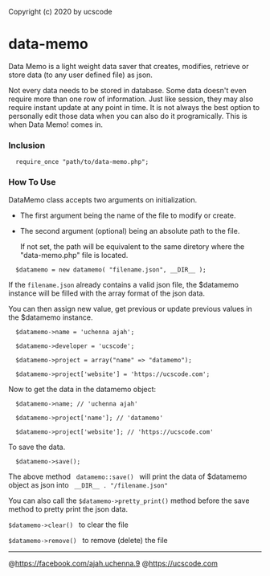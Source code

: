 Copyright (c) 2020 by ucscode

# data-memo
Data Memo is a light weight data saver that creates, modifies, retrieve or store data (to any user defined file) as json.

Not every data needs to be stored in database. Some data doesn't even require more than one row of information. Just like session, they may also require instant update at any point in time. It is not always the best option to personally edit those data when you can also do it programically. This is when Data Memo! comes in.

### Inclusion
``` 
  require_once "path/to/data-memo.php"; 
```

### How To Use
DataMemo class accepts two arguments on initialization.

- The first argument being the name of the file to modify or create.
- The second argument (optional) being an absolute path to the file. 
  
  If not set, the path will be equivalent to the same diretory where the "data-memo.php" file is located.
  
``` 
  $datamemo = new datamemo( "filename.json", __DIR__ ); 
```

If the ` filename.json ` already contains a valid json file, the $datamemo instance will be filled with the array format of the json data.

You can then assign new value, get previous or update previous values in the $datamemo instance.

``` 
  $datamemo->name = 'uchenna ajah';
  
  $datamemo->developer = 'ucscode';
  
  $datamemo->project = array("name" => "datamemo");
  
  $datamemo->project['website'] = 'https://ucscode.com';
```
Now to get the data in the datamemo object:

```
  $datamemo->name; // 'uchenna ajah'
   
  $datamemo->project['name']; // 'datamemo'
  
  $datamemo->project['website']; // 'https://ucscode.com'
```

To save the data.
```
  $datamemo->save();
```

The above method ```  datamemo::save()  ``` will print the data of $datamemo object as json into ```  __DIR__ . "/filename.json"  ```

You can also call the ``` $datamemo->pretty_print() ``` method before the save method to pretty print the json data.

``` $datamemo->clear()  ``` to clear the file

``` $datamemo->remove()  ``` to remove (delete) the file

------------------------------------------------------------------

@https://facebook.com/ajah.uchenna.9
@https://ucscode.com



